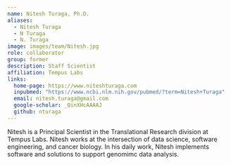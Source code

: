 ```yaml
---
name: Nitesh Turaga, Ph.D.
aliases:
  - Nitesh Turaga
  - N Turaga
  - N. Turaga
image: images/team/Nitesh.jpg
role: collaborator
group: former
description: Staff Scientist
affiliation: Tempus Labs
links:
  home-page: https://www.niteshturaga.com
  inpubmed: "https://www.ncbi.nlm.nih.gov/pubmed/?term=Nitesh+Turaga"
  email: nitesh.turaga@gmail.com
  google-scholar: _QinXHcAAAAJ
  github: nturaga
---
```


Nitesh is a Principal Scientist in the Translational Research division at Tempus Labs.
Nitesh works at the intersection of data science, software engineering, and cancer biology.
In his daily work, Nitesh implements software and solutions to support genomimc data analysis.